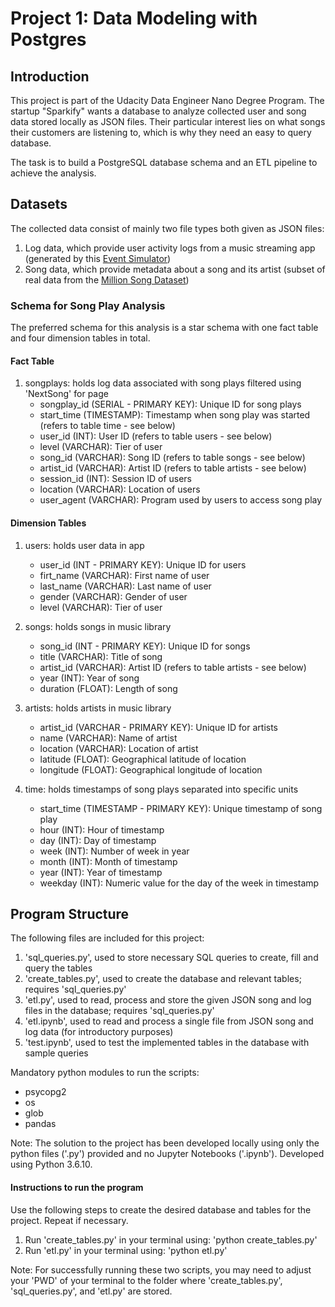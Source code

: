 # Project 1: Data Modeling with Postgres

## Introduction
This project is part of the Udacity Data Engineer Nano Degree Program. The startup "Sparkify" wants a database to analyze collected user and song data stored locally as JSON files. Their particular interest lies on what songs their customers are listening to, which is why they need an easy to query database.

The task is to build a PostgreSQL database schema and an ETL pipeline to achieve the analysis.

## Datasets

The collected data consist of mainly two file types both given as JSON files:

1. Log data, which provide user activity logs from a music streaming app (generated by this [Event Simulator](https://github.com/Interana/eventsim))
2. Song data, which provide metadata about a song and its artist (subset of real data from the [Million Song Dataset](http://millionsongdataset.com/))

### Schema for Song Play Analysis

The preferred schema for this analysis is a star schema with one fact table and four dimension tables in total.

#### Fact Table

1. songplays: holds log data associated with song plays filtered using 'NextSong' for page
    - songplay_id (SERIAL - PRIMARY KEY): Unique ID for song plays
    - start_time (TIMESTAMP): Timestamp when song play was started (refers to table time - see below)
    - user_id (INT): User ID (refers to table users - see below)
    - level (VARCHAR): Tier of user
    - song_id (VARCHAR): Song ID (refers to table songs - see below)
    - artist_id (VARCHAR): Artist ID (refers to table artists - see below)
    - session_id (INT): Session ID of users
    - location (VARCHAR): Location of users
    - user_agent (VARCHAR): Program used by users to access song play

#### Dimension Tables

1. users: holds user data in app
    - user_id (INT - PRIMARY KEY): Unique ID for users
    - firt_name (VARCHAR): First name of user
    - last_name (VARCHAR): Last name of user
    - gender (VARCHAR): Gender of user
    - level (VARCHAR): Tier of user


2. songs: holds songs in music library
    - song_id (INT - PRIMARY KEY): Unique ID for songs
    - title (VARCHAR): Title of song
    - artist_id (VARCHAR): Artist ID (refers to table artists - see below)
    - year (INT): Year of song
    - duration (FLOAT): Length of song


3. artists: holds artists in music library
    - artist_id (VARCHAR - PRIMARY KEY): Unique ID for artists
    - name (VARCHAR): Name of artist
    - location (VARCHAR): Location of artist
    - latitude (FLOAT): Geographical latitude of location
    - longitude (FLOAT): Geographical longitude of location


4. time: holds timestamps of song plays separated into specific units
    - start_time (TIMESTAMP - PRIMARY KEY): Unique timestamp of song play
    - hour (INT): Hour of timestamp
    - day (INT): Day of timestamp
    - week (INT): Number of week in year
    - month (INT): Month of timestamp
    - year (INT): Year of timestamp
    - weekday (INT): Numeric value for the day of the week in timestamp

## Program Structure

The following files are included for this project:

  1. 'sql_queries.py', used to store necessary SQL queries to create, fill and query the tables
  2. 'create_tables.py', used to create the database and relevant tables; requires 'sql_queries.py'
  3. 'etl.py', used to read, process and store the given JSON song and log files in the database; requires 'sql_queries.py'
  4. 'etl.ipynb', used to read and process a single file from JSON song and log data (for introductory purposes)
  5. 'test.ipynb', used to test the implemented tables in the database with sample queries

Mandatory python modules to run the scripts:

- psycopg2
- os
- glob
- pandas

Note: The solution to the project has been developed locally using only the python files ('.py') provided and no Jupyter Notebooks ('.ipynb'). Developed using Python 3.6.10.

#### Instructions to run the program

Use the following steps to create the desired database and tables for the project. Repeat if necessary.

1. Run 'create_tables.py' in your terminal using: 'python create_tables.py'
2. Run 'etl.py' in your terminal using: 'python etl.py'

Note: For successfully running these two scripts, you may need to adjust your 'PWD' of your terminal to the folder where 'create_tables.py', 'sql_queries.py', and 'etl.py' are stored.
